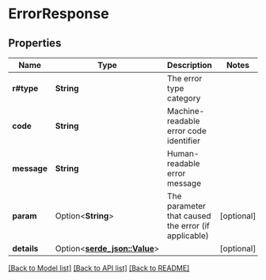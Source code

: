 # ErrorResponse

## Properties

Name | Type | Description | Notes
------------ | ------------- | ------------- | -------------
**r#type** | **String** | The error type category | 
**code** | **String** | Machine-readable error code identifier | 
**message** | **String** | Human-readable error message | 
**param** | Option<**String**> | The parameter that caused the error (if applicable) | [optional]
**details** | Option<[**serde_json::Value**](.md)> |  | [optional]

[[Back to Model list]](../README.md#documentation-for-models) [[Back to API list]](../README.md#documentation-for-api-endpoints) [[Back to README]](../README.md)


